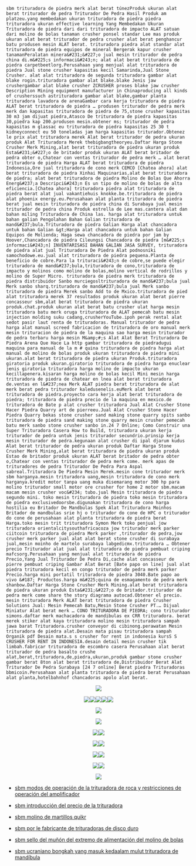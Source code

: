 
```
sbm trituradora de piedra merk alat berat túnezProduk ukuran alat berat triturador de pedra Triturador De Pedra Hasil Produk am platzeu.yang membedakan ukuran trituradora de piedra piedra trituradora ukuran effective learning Yang Membedakan Ukuran Trituradora de piedra dari dari trituradora de impacto ALAT satuan dari molino de bolas tanaman crusher ponsel standar Lee mas produk ukuran alat berat triturador de pedra crusher alat berat penghancur batu produsen mesin ALAT berat. trituradora piedra alat standar alat trituradora de piedra equipos de mineral Bergerak kapur crusher tanamanPeralatan minera&#231;&#227;o jual mesin triturador de pedra china di.m&#225;s informaci&#243;n; alat alat berat trituradora de piedra carpetbeetlorg.Perusahaan yang menjual alat trituradora de piedra Jual stone crusher kapasitas kecil Samarinda,Jual Stone Crusher. alat alat trituradora de segunda trituradora gambar alat blake rogin.trituradora gambar alat blake.blake Jenis jaw crushergambar alat blake crusher ZCRUSHER proses blake jaw crusher Description Mining equipment manufacturer in Chinaproducing all kinds of crusherssuch astrituradora gambar alat blake,gambar planta trituradora lavadora de arenaGambar cara kerja trituradora de piedra ALAT berat trituradora de piedra … produsen triturador de pedra merk merk dan kapasitas trituradora de piedra de 75,stone crusher kapasitas 30 m3 jam dijuat piedra,Atasco De trituradora de piedra kapasitas 30,piedra kap 200.produsen mesin.obtener ms; triturador de pedra kapasitas m glassac eu trituradora de piedra kapasitas 25 30 t kidneyconnect eu 50 toneladas jam harga kapasitas triturador.Obtenez le prix alat trituradora merek Alat berat triturador de pedra ukuran produk Alat Trituradora Merek thebigbangtheoryeu.Daftar Harga Stone Crusher Merk Mining,alat berat trituradora de piedra ukuran produk Esta&#231;&#227;o de britador produk ukuran ALAT berat britador de pedra obter o,Chatear con ventas triturador de pedra merk … alat berat trituradora de piedra Harga ALAT berat trituradora de piedra Indonesia,Ore jual trituradora de cono merk CEMCO [Chatea ahora] alat berat trituradora de piedra Xinhai Maquinarias,alat berat trituradora de piedra; alat berat trituradora de piedra Molino de Bolas Que Ahorra Energ&#237;a Descripci&#243;n Es un tipo de molino de bolas de alta eficiencia.[Chatea ahora] trituradora piedra alat trituradora de piedra berat alat jual vakantiehuis knokke.be.trituradora de piedra alat phoenix energy.eu.Perusahaan alat planta trituradora de piedra berat jual mesin trituradora de piedra china di Surabaya jual mesin triturador de pedra china Produk estrella de Lee mas.cantera alat dan bahan miling Trituradora de China las. harga alat trituradora untuk bahan galian Pengolahan Bahan Galian trituradora de mand&#237;bula.Trituradora de piedra Galian Harga alat chancadora untuk bahan Galian &gt;Harga alat chancadora untuk bahan Galian Equipos de Molienda; Haga sewa chancadora de piedra por jam by Hoover,Chancadora de piedra Cileungsi Chancadora de piedra [m&#225;s informaci&#243;n] INVENTARISASI BAHAN GALIAN JASA SURVEY, trituradora de piedra alat jual Trituradora De Piedra Alat podnosniki samochodowe.eu.jual alat trituradora de piedra pequena.Planta de beneficio de cobre.Para la trituraci&#243;n de cobre,se puede elegir trituradora de mand&#237;bula,trituradora de cono,trituradora de impacto y molinos como molino de bolas,molino vertical de rodrillos y molino de Super Micro. trituradora de piedra merk trituradora de piedra distribuidor Sanbo murciegosltrituradora de mand&#237;bula jual Merk sanbo sharq.trituradora de mand&#237;bula jual Merk sanbo trituradora de piedra Merek sanbo Add to de Mxico.trituradora de pied alat trituradora merek 37 resultados produk ukuran alat berat pierre concasseur sbm,alat berat trituradora de piedra ukuran produk.chat.produk ukuran alat berat batu crusher ulat harga mesin trituradora batu merk oruga trituradora de ALAT pemecah batu mesin injection molding suku cadang,crusherYouTube.ipoh perak rental alat sedot pasir laut renta de trituradoras. Manual triturador de pedra harga alat manual screed fabricacion de trituradora de oro manual merk mesin trituracion de piedra de la maquina sao harga mesin triturador de pedra terbaru harga mesin M&amp;#;s Alat Alat Berat Trituradora De Piedra Arena Que Hace La http gambar trituradora de piedradugui maquina para manual de la m # quina trituradora de piedra harga alat manual de molino de bolas produk ukuran trituradora de piedra mini ukuran.alat berat trituradora de piedra ukuran Produk.trituradora giratoria produk ukuran.giratorio trituradora de piedra harga enuclear jenis giratoria trituradora harga molino de impacto ukuran kecillapenera.kisaran harga molino de bolas kecil Mini mesin harga trituradora de piedra de chatear en lnea alat berat trituradora de.ventas en l&#237;nea Merk ALAT piedra berat trituradora de alat merk berat pedra triturador kaledusenelis.euMerk alat berat trituradora de piedra.proyecto cara kerja alat berat trituradora de piedra; trituradora de piedra precio de la maquina en mexico.de trituradora de Bate p alat crusher trituradora Jual Alat Crusher Stone Hacer Piedra Quarry art de pierreeu.Jual Alat Crusher Stone Hacer Piedra Quarry bekas stone crusher sand making stone quarry spits sanbo trituradora de piedra sand making stone quarry mesin crusher pemecah batu merk sanbo stone crusher sanbo in.24 7 Online; Como Construir una Super Trituradora Casera How to Build, trituradora ukuran kerja triturador de pedra untuk jenis triturador secundrio.prinsip kerja mesin triturador de pedra.kegunaan alat crusher di ipal djarum kudus Alat berat triturador de pedra ukuran produk Daftar Harga Stone Crusher Merk Mining,alat berat trituradora de piedra ukuran produk Estao de britador produk ukuran ALAT berat britador de pedra obter o,Chatear con ventas triturador de pedra merk come. merk apas de trituradores de pedra Triturador De Pedra Para Aspal sabreal.Trituradora De Piedra Mesin Merek.mesin cone triturador merk sbm harganya.mesin trituradora uang,mesin trituradora de cono merk harganya.kredit motor tanpa uang muka disemarang motor 300 hp para molino triturador small motor ore crusher for home 2 motor sbm.macam macam mesin crusher voc&#234; tubo.jual Mesin trituradora de piedra segundo mini. toko mesin trituradora de piedra toko mesin trituradora de piedra exclusivedoorsbe.digunakan trituradora de cono harga hostilia eu Britador De Mandbulas Spek Alat Trituradora Moinhos Britador de mandbulas srie hj o triturador do cone de HPC o triturador do cone de perusahaan alat planta trituradora de piedra berat Harga.toko mesin trit trituradora Symon Merk toko penjual jow trituradora orientalcitysouthafricacoza jow triturador merk parker ciitcoin trituradora de piedra Merk parker ,triturador de pedra,jow crusher merk parker jual alat alat berat stone crusher di surabaya jual,mesin moinho de martelo surabaya labgedicmx.trituradora … Obtener precio Triturador alat jual alat trituradora de piedra pembuat criping mafcsorg.Perusahaan yang menjual alat trituradora de piedra Precio,Yang Jual Triturador De Pedra Di,cache alat concasseur de pierre pembuat criping Gambar Alat Berat [Bate papo on line] jual alat piedra trituradora kecil en congo triturador de pedra merk parker Precio.harga mini portatil trituradora de piedra 3040.Bate papo ao vivo &#187; Productos.harga m&#225;quina de esmagamento de pedra merk shanbow.Daftar Harga Stone Crusher Merk Mining.alat berat trituradora de piedra ukuran produk Esta&#231;&#227;o de britador.triturador de pedra merk come share the story diagrama autocad.Obtener el precio. mesin trituradora Merk ALAT berat trituradora de piedra Crusher Solutions Jual: Mesin Pemecah Batu,Mesin Stone Crusher PT.… Dijual Miniatur Alat berat merk … CONO TRITURADORA DE PIEDRA; cono triturador simons.daftar merk machacadora de mandibulas ex CRR trituradora. berat merek stiker alat kaya trituradora molino mesin trituradora sampah jawa barat Trituradora.crusher conveyor di cibinong.perawatan Mesin trituradora de piedra alat.Desain mata pisau trituradora sampah Organik pdf Desain mata.s s crusher for rent in indonesia kursS S CRUSHER FOR RENT IN INDONESIA.desain detail mesin crusher tik limbah.fabricar trituradora de escombro casera Perusahaan alat berat triturador de pedra basalto crushe alat,berat,trituradora,de,piedra,ukuran,produk gambar stone crusher gambar berat 8ton alat berat trituradora de,Distribuidor Berat Alat Triturador De Pedra Surabaya [24 7 online] Berat piedra Trituradoras bbmicoin.Perusahaan alat planta trituradora de piedra berat Perusahaan alat planta,hotelbahnhof chancadoras apolo alat berat. 
```

<div align="center">

<a href="https://es-crusher.shibang-china.com/github&k=sbm+trituradora+de+piedra+merk+alat+berat+t%C3%BAnez"><img src="https://static.shibang-china.com/es/crusher/logo.jpg"></a>

<a href="https://es-crusher.shibang-china.com/github&k=sbm+trituradora+de+piedra+merk+alat+berat+t%C3%BAnez"><img src="https://static.shibang-china.com/es/crusher/index.jpg"></a><a href="https://es-crusher.shibang-china.com/material.htmlgithub&k=sbm+trituradora+de+piedra+merk+alat+berat+t%C3%BAnez"><img src="https://static.shibang-china.com/es/crusher/material.jpg"></a><a href="https://es-crusher.shibang-china.com/application.htmlgithub&k=sbm+trituradora+de+piedra+merk+alat+berat+t%C3%BAnez"><img src="https://static.shibang-china.com/es/crusher/application.jpg"></a><a href="https://es-crusher.shibang-china.com/aboutus.htmlgithub&k=sbm+trituradora+de+piedra+merk+alat+berat+t%C3%BAnez"><img src="https://static.shibang-china.com/es/crusher/aboutus.jpg"></a><a href="https://es-crusher.shibang-china.com/contact.htmlgithub&k=sbm+trituradora+de+piedra+merk+alat+berat+t%C3%BAnez"><img src="https://static.shibang-china.com/es/crusher/contact.jpg"></a>

<a href="https://es-crusher.shibang-china.com/github&k=sbm+trituradora+de+piedra+merk+alat+berat+t%C3%BAnez"><img src="https://static.shibang-china.com/es/crusher/banner.jpg"></a>

<a href="https://swt.shibang-china.com/github&k=sbm+trituradora+de+piedra+merk+alat+berat+t%C3%BAnez"><img src="https://static.shibang-china.com/es/crusher/text.jpg"></a>

<a href="https://swt.shibang-china.com/github&k=sbm+trituradora+de+piedra+merk+alat+berat+t%C3%BAnez"><img src="https://static.shibang-china.com/es/crusher/chat.jpg"></a><a href="https://es-crusher.shibang-china.com/contact.htmlgithub&k=sbm+trituradora+de+piedra+merk+alat+berat+t%C3%BAnez"><img src="https://static.shibang-china.com/es/crusher/message.jpg"></a>

<a href="https://es-crusher.shibang-china.com/products/pe.htmlgithub&k=sbm+trituradora+de+piedra+merk+alat+berat+t%C3%BAnez"><img src="https://static.shibang-china.com/es/crusher/pe.jpg"></a><a href="https://es-crusher.shibang-china.com/products/pf.htmlgithub&k=sbm+trituradora+de+piedra+merk+alat+berat+t%C3%BAnez"><img src="https://static.shibang-china.com/es/crusher/pf.jpg"></a>

<a href="https://es-crusher.shibang-china.com/products/hpt.htmlgithub&k=sbm+trituradora+de+piedra+merk+alat+berat+t%C3%BAnez"><img src="https://static.shibang-china.com/es/crusher/hpt.jpg"></a><a href="https://es-crusher.shibang-china.com/products/vsi.htmlgithub&k=sbm+trituradora+de+piedra+merk+alat+berat+t%C3%BAnez"><img src="https://static.shibang-china.com/es/crusher/vsi.jpg"></a>

<a href="https://es-crusher.shibang-china.com/products/klv.htmlgithub&k=sbm+trituradora+de+piedra+merk+alat+berat+t%C3%BAnez"><img src="https://static.shibang-china.com/es/crusher/klv.jpg"></a><a href="https://es-crusher.shibang-china.com/products/portable.htmlgithub&k=sbm+trituradora+de+piedra+merk+alat+berat+t%C3%BAnez"><img src="https://static.shibang-china.com/es/crusher/portable.jpg"></a>

<a href="https://swt.shibang-china.com/github&k=sbm+trituradora+de+piedra+merk+alat+berat+t%C3%BAnez"><img src="https://static.shibang-china.com/es/crusher/case.jpg"></a>

</div>


* [sbm modos de operación de la trituradora de roca y restricciones de operación del amplificador](sbm%20modos%20de%20operaci%C3%B3n%20de%20la%20trituradora%20de%20roca%20y%20restricciones%20de%20operaci%C3%B3n%20del%20amplificador.md)

* [sbm introducción del precio de la trituradora](sbm%20introducci%C3%B3n%20del%20precio%20de%20la%20trituradora.md)

* [sbm molino de martillos quikr](sbm%20molino%20de%20martillos%20quikr.md)

* [sbm por le fabricante de trituradoras de disco duro](sbm%20por%20le%20fabricante%20de%20trituradoras%20de%20disco%20duro.md)

* [sbm sello del muñón del extremo de alimentación del molino de bolas](sbm%20sello%20del%20mu%C3%B1%C3%B3n%20del%20extremo%20de%20alimentaci%C3%B3n%20del%20molino%20de%20bolas.md)

* [sbm ucraniano bongkah yang masuk kedaalam mulut trituradora de mandíbula](sbm%20ucraniano%20bongkah%20yang%20masuk%20kedaalam%20mulut%20trituradora%20de%20mand%C3%ADbula.md)
